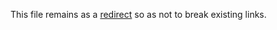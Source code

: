 This file remains as a [redirect](NoMoreUsernames999/Minecraft/OptifineSettings.md) so as not to break existing links. 
